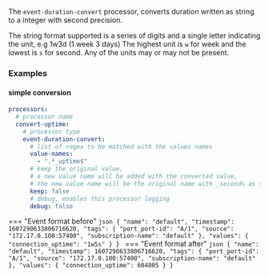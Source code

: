 The `event-duration-convert` processor, converts duration written as string to a integer with second precision.

The string format supported is a series of digits and a single letter indicating the unit, e.g 1w3d (1 week 3 days)
The highest unit is `w` for week and the lowest is `s` for second.
Any of the units may or may not be present.

### Examples

#### simple conversion

```yaml
processors:
  # processor name
  convert-uptime:
    # processor type
    event-duration-convert:
      # list of regex to be matched with the values names
      value-names: 
        - ".*_uptime$"
      # keep the original value, 
      # a new value name will be added with the converted value,
      # the new value name will be the original name with _seconds as suffix 
      keep: false
      # debug, enables this processor logging
      debug: false
```

=== "Event format before"
    ```json
    {
      "name": "default",
      "timestamp": 1607290633806716620,
      "tags": {
        "port_port-id": "A/1",
        "source": "172.17.0.100:57400",
        "subscription-name": "default"
      },
      "values": {
        "connection_uptime": "1w5s"
      }
    }
    ```
=== "Event format after"
    ```json
    {
      "name": "default",
      "timestamp": 1607290633806716620,
      "tags": {
        "port_port-id": "A/1",
        "source": "172.17.0.100:57400",
        "subscription-name": "default"
      },
      "values": {
        "connection_uptime": 604805
      }
    }
    ```
